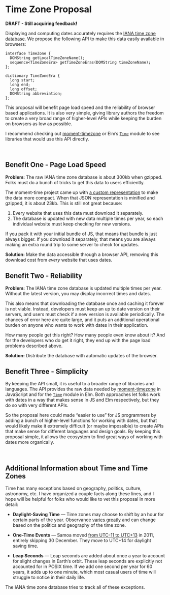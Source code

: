 # Time Zone Proposal

**DRAFT - Still acquiring feedback!**

Displaying and computing dates accurately requires the [IANA time zone database](https://en.wikipedia.org/wiki/Tz_database). We propose the following API to make this data easily available in browsers:

```
interface TimeZone {
  DOMString getLocalTimeZoneName();
  sequence<TimeZoneEra> getTimeZoneEras(DOMString timeZoneName);
};

dictionary TimeZoneEra {
  long start;
  long end;
  long offset;
  DOMString abbreviation;
};
```

This proposal will benefit page load speed and the reliability of browser based applications. It is also very simple, giving library authors the freedom to create a very broad range of higher-level APIs while keeping the burden on browsers as low as possible.

I recommend checking out [moment-timezone](https://github.com/moment/moment-timezone) or Elm’s [`Time`](https://package.elm-lang.org/packages/elm/time/latest/Time) module to see libraries that would use this API directly.

<br>

## Benefit One - Page Load Speed

**Problem:** The raw IANA time zone database is about 300kb when gzipped. Folks must do a bunch of tricks to get this data to users efficiently.

The moment-time project came up with [a custom representation](https://github.com/moment/moment-timezone/blob/develop/data/packed/latest.json) to make the data more compact. When that JSON representation is minified and gzipped, it is about 23kb. This is still not great because:

1. Every website that uses this data must download it separately.
2. The database is updated with new data multiple times per year, so each individual website must keep checking for new versions.

If you pack it with your initial bundle of JS, that means that bundle is just always bigger. If you download it separately, that means you are always making an extra round trip to some server to check for updates.

**Solution:** Make the data accessible through a browser API, removing this download cost from *every* website that uses dates.


## Benefit Two - Reliability

**Problem:** The IANA time zone database is updated multiple times per year. Without the latest version, you may display incorrect times and dates.

This also means that downloading the database once and caching it forever is not viable. Instead, developers must keep an up to date version on their servers, and users must check if a new version is available periodically. The chances of error here are quite large, and it puts an additional operational burden on anyone who wants to work with dates in their application.

How many people get this right? How many people even know about it? And for the developers who do get it right, they end up with the page load problems described above.

**Solution:** Distribute the database with automatic updates of the browser.


## Benefit Three - Simplicity

By keeping the API small, it is useful to a broader range of libraries and languages. The API provides the raw data needed by [moment-timezone](https://github.com/moment/moment-timezone) in JavaScript and for the [`Time`](https://github.com/elm-lang/core/blob/dev/src/Time.elm) module in Elm. Both approaches let folks work with dates in a way that makes sense in JS and Elm respectively, but they do so with very different APIs.

So the proposal here could made “easier to use” for JS programmers by adding a bunch of higher-level functions for working with dates, but that would likely make it extremely difficult (or maybe impossible) to create APIs that make sense for different languages and design goals. By keeping this proposal simple, it allows the ecosystem to find great ways of working with dates more organically.

<br>

## Additional Information about Time and Time Zones

Time has many exceptions based on geography, politics, culture, astronomy, etc. I have organized a couple facts along these lines, and I hope will be helpful for folks who would like to vet this proposal in more detail:

  - **Daylight-Saving Time** &mdash; Time zones may choose to shift by an hour for certain parts of the year. Observance [varies greatly](https://en.wikipedia.org/wiki/Daylight_saving_time_by_country) and can change based on the politics and geography of the time zone.

  - **One-Time Events** &mdash; Samoa moved [from UTC-11 to UTC+13](https://en.wikipedia.org/wiki/Time_in_Samoa) in 2011, entirely skipping 30 December. They move to UTC+14 for daylight saving time.
  
  - **Leap Seconds** &mdash; Leap seconds are added about once a year to account for slight changes in Earth‘s orbit. These leap seconds are explicitly not accounted for in POSIX time. If we add one second per year for 60 years, it adds up to one minute, which most casual users of time will struggle to notice in their daily life.

The IANA time zone database tries to track all of these exceptions.
